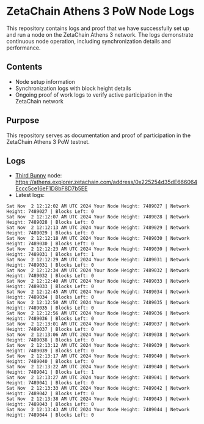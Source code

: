 # ZetaChain Athens 3 PoW Node Logs
This repository contains logs and proof that we have successfully set up and run a node on the ZetaChain Athens 3 network. The logs demonstrate continuous node operation, including synchronization details and performance.

## Contents
- Node setup information
- Synchronization logs with block height details
- Ongoing proof of work logs to verify active participation in the ZetaChain network

## Purpose
This repository serves as documentation and proof of participation in the ZetaChain Athens 3 PoW testnet.

## Logs

- [Third Bunny](https://thirdbunny.xyz/) node: https://athens.explorer.zetachain.com/address/0x225254d35dE666064Eccc5ce16eF1D8bF8D7b5EE
- Latest logs:
```
Sat Nov  2 12:12:02 AM UTC 2024 Your Node Height: 7489027 | Network Height: 7489027 | Blocks Left: 0
Sat Nov  2 12:12:07 AM UTC 2024 Your Node Height: 7489028 | Network Height: 7489028 | Blocks Left: 0
Sat Nov  2 12:12:13 AM UTC 2024 Your Node Height: 7489029 | Network Height: 7489029 | Blocks Left: 0
Sat Nov  2 12:12:18 AM UTC 2024 Your Node Height: 7489030 | Network Height: 7489030 | Blocks Left: 0
Sat Nov  2 12:12:23 AM UTC 2024 Your Node Height: 7489030 | Network Height: 7489031 | Blocks Left: 1
Sat Nov  2 12:12:29 AM UTC 2024 Your Node Height: 7489031 | Network Height: 7489031 | Blocks Left: 0
Sat Nov  2 12:12:34 AM UTC 2024 Your Node Height: 7489032 | Network Height: 7489032 | Blocks Left: 0
Sat Nov  2 12:12:40 AM UTC 2024 Your Node Height: 7489033 | Network Height: 7489033 | Blocks Left: 0
Sat Nov  2 12:12:45 AM UTC 2024 Your Node Height: 7489034 | Network Height: 7489034 | Blocks Left: 0
Sat Nov  2 12:12:50 AM UTC 2024 Your Node Height: 7489035 | Network Height: 7489035 | Blocks Left: 0
Sat Nov  2 12:12:56 AM UTC 2024 Your Node Height: 7489036 | Network Height: 7489036 | Blocks Left: 0
Sat Nov  2 12:13:01 AM UTC 2024 Your Node Height: 7489037 | Network Height: 7489037 | Blocks Left: 0
Sat Nov  2 12:13:06 AM UTC 2024 Your Node Height: 7489038 | Network Height: 7489038 | Blocks Left: 0
Sat Nov  2 12:13:12 AM UTC 2024 Your Node Height: 7489039 | Network Height: 7489039 | Blocks Left: 0
Sat Nov  2 12:13:17 AM UTC 2024 Your Node Height: 7489040 | Network Height: 7489040 | Blocks Left: 0
Sat Nov  2 12:13:22 AM UTC 2024 Your Node Height: 7489040 | Network Height: 7489041 | Blocks Left: 1
Sat Nov  2 12:13:27 AM UTC 2024 Your Node Height: 7489041 | Network Height: 7489041 | Blocks Left: 0
Sat Nov  2 12:13:33 AM UTC 2024 Your Node Height: 7489042 | Network Height: 7489042 | Blocks Left: 0
Sat Nov  2 12:13:38 AM UTC 2024 Your Node Height: 7489043 | Network Height: 7489043 | Blocks Left: 0
Sat Nov  2 12:13:43 AM UTC 2024 Your Node Height: 7489044 | Network Height: 7489044 | Blocks Left: 0
```

